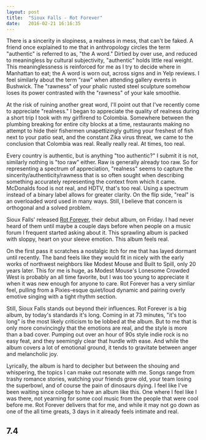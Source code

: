 ```yaml
---
layout: post
title:  "Sioux Falls - Rot Forever"
date:   2016-02-21 16:16:35
---
```

There is a sincerity in slopiness, a realness in mess, that can't be faked. A friend once explained to me that in anthropology circles the term "authentic" is referred to as, "the A word." Dirtied by over use, and reduced to meaningless by cultural subjectivity, "authentic" holds little real weight. This meaninglessness is reinforced for me as I try to decide where in Manhattan to eat; the A word is worn out, across signs and in Yelp reviews. I feel similarly about the term "raw" when attending gallery events in Bushwick. The "rawness" of your phalic rusted steel sculpture somehow loses its power contrasted with the "rawness" of your kale smoothie.

At the risk of ruining another great word, I'll point out that I've recently come to appreciate "realness." I began to appreciate the quality of realness during a short trip I took with my girlfirend to Colombia. Somewhere between the plumbing breaking for entire city blocks at a time, restaurants making no attempt to hide their fishermen unapettizingly gutting your freshest of fish next to your patio seat, and the constant Zika virus threat, we came to the conclusion that Colombia was real. Really really real. At times, too real.

Every country is authentic, but is anything "too authentic?" I submit it is not, similarly nothing is "too raw" either. Raw is generally already too raw. So for representing a spectrum of appreciation, "realness" seems to capture the sincerity/authenticity/rawness that is so often sought when describing something accurately representing the context from which it came. McDonalds food is not real, and HDTV, that's too real. Using a spectrum instead of a binary label allows for greater clarity. On the flip side, "real" is an overloaded word used in many ways. Still, I believe that concern is orthogonal and a solved problem.

Sioux Falls' released [Rot Forever](https://soundcloud.com/sioux-falls/sets/rot-fornever), their debut album, on Friday. I had never heard of them until maybe a couple days before when people on a music forum I frequent started asking about it. This sprawling album is packed with sloppy, heart on your sleeve emotion. This album feels real.

On the first pass it scratches a nostalgic itch for me that has layed dormant until recently. The band feels like they would fit in nicely with the early works of northwest neighbors like Modest Mouse and Built to Spill, only 20 years later. This for me is huge, as Modest Mouse's Lonesome Crowded West is probably an all time favorite, but I was too young to appreciate it when it was new enough for anyone to care. Rot Forever has a very simliar feel, pulling from a Pixies-esque quiet/loud dynamic and pairing overly emotive singing with a tight rhythm section.

Still, Sioux Falls stands out beyond their influences. Rot Forever is a big album, by today's standards it's long. Coming in at 73 minutes, "it's too long" is the most likely criticism to be lobbed at the album. But to me that is only more convincingly that the emotions are real, and the style is more than a bad cover. Pumping out over an hour of 90s style indie rock is no easy feat, and they seemingly clear that hurdle with ease. And while the album covers a lot of emotional ground, it tends to gravitate between anger and melancholic joy.

Lyrically, the album is hard to decipher but between the shouing and whispering, the topics I can make out resonate with me. Songs range from trashy romance stories, watching your friends grow old, your team losing the superbowl, and of course the pain of dinosaurs dying. I feel like I've been waiting since college to have an album like this. One where I feel like I was there, not yearning for some cool music from the people that were cool before me. Rot Forever delivers that for me, and while it may not go down as one of the all time greats, 3 days in it already feels intimate and real.

## 7.4
